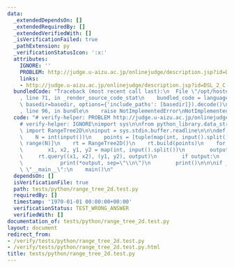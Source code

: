 ```yaml
---
data:
  _extendedDependsOn: []
  _extendedRequiredBy: []
  _extendedVerifiedWith: []
  _isVerificationFailed: true
  _pathExtension: py
  _verificationStatusIcon: ':x:'
  attributes:
    IGNORE: ''
    PROBLEM: http://judge.u-aizu.ac.jp/onlinejudge/description.jsp?id=DSL_2_C
    links:
    - http://judge.u-aizu.ac.jp/onlinejudge/description.jsp?id=DSL_2_C
  bundledCode: "Traceback (most recent call last):\n  File \"/opt/hostedtoolcache/Python/3.9.1/x64/lib/python3.9/site-packages/onlinejudge_verify/documentation/build.py\"\
    , line 71, in _render_source_code_stat\n    bundled_code = language.bundle(stat.path,\
    \ basedir=basedir, options={'include_paths': [basedir]}).decode()\n  File \"/opt/hostedtoolcache/Python/3.9.1/x64/lib/python3.9/site-packages/onlinejudge_verify/languages/python.py\"\
    , line 96, in bundle\n    raise NotImplementedError\nNotImplementedError\n"
  code: "# verify-helper: PROBLEM http://judge.u-aizu.ac.jp/onlinejudge/description.jsp?id=DSL_2_C\n\
    # verify-helper: IGNORE\nimport sys\n\nfrom python_library.data_structures.range_tree_2d\
    \ import RangeTree2D\n\ninput = sys.stdin.buffer.readline\n\n\ndef main() -> None:\n\
    \    N = int(input())\n    points = [tuple(map(int, input().split())) for _ in\
    \ range(N)]\n    rt = RangeTree2D()\n    rt.build(points)\n    for _ in range(int(input())):\n\
    \        x1, x2, y1, y2 = map(int, input().split())\n        output = []\n   \
    \     rt.query((x1, x2), (y1, y2), output)\n        if output:\n            output.sort()\n\
    \            print(*output, sep=\"\\n\")\n        print()\n\n\nif __name__ ==\
    \ \"__main__\":\n    main()\n"
  dependsOn: []
  isVerificationFile: true
  path: tests/python/range_tree_2d.test.py
  requiredBy: []
  timestamp: '1970-01-01 00:00:00+00:00'
  verificationStatus: TEST_WRONG_ANSWER
  verifiedWith: []
documentation_of: tests/python/range_tree_2d.test.py
layout: document
redirect_from:
- /verify/tests/python/range_tree_2d.test.py
- /verify/tests/python/range_tree_2d.test.py.html
title: tests/python/range_tree_2d.test.py
---
```

